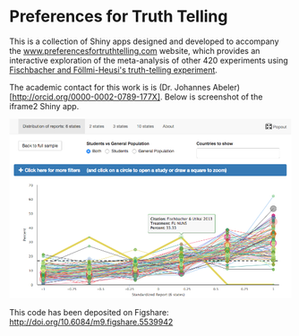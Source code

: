 # Preferences for Truth Telling

This is a collection of Shiny apps designed and developed to accompany the www.preferencesfortruthtelling.com website, which provides an interactive exploration of the meta-analysis of other 420 experiments using [Fischbacher and Föllmi-Heusi's truth-telling experiment](doi.org/10.1111/jeea.12014).

The academic contact for this work is is (Dr. Johannes Abeler)[http://orcid.org/0000-0002-0789-177X]. Below is screenshot of the iframe2 Shiny app.

<img src="preferences-for-truth-telling-screenshot.png" width="600px"></img>

This code has been deposited on Figshare: http://doi.org/10.6084/m9.figshare.5539942